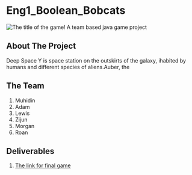 # Eng1_Boolean_Bobcats

![The title of the game!](https://github.com/muhidinmo/Eng1_Boolean_Bobcats/blob/master/TestGame/core/assets/Sprites/Menu/Title.png)
A team based java game project

## About The Project
Deep Space Y is space station on the outskirts of the galaxy, ihabited by humans and different species of aliens.Auber, the 
## The Team
1. Muhidin 
2. Adam
3. Lewis
4. Zijun
5. Morgan
6. Roan

## Deliverables
1. [The link for final game](https://github.com/muhidinmo/Eng1_Boolean_Bobcats/tree/FinalGame)

